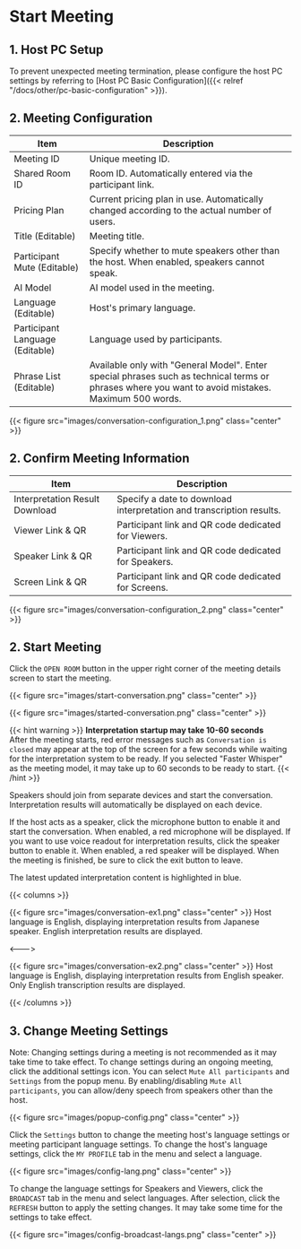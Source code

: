 # Start Meeting

## 1. Host PC Setup

To prevent unexpected meeting termination, please configure the host PC settings by referring to [Host PC Basic Configuration]({{< relref "/docs/other/pc-basic-configuration" >}}).

## 2. Meeting Configuration

| Item                            | Description                                                                                                                                        |
| ------------------------------- | -------------------------------------------------------------------------------------------------------------------------------------------------- |
| Meeting ID                      | Unique meeting ID.                                                                                                                                 |
| Shared Room ID                  | Room ID. Automatically entered via the participant link.                                                                                           |
| Pricing Plan                    | Current pricing plan in use. Automatically changed according to the actual number of users.                                                        |
| Title (Editable)                | Meeting title.                                                                                                                                     |
| Participant Mute (Editable)     | Specify whether to mute speakers other than the host. When enabled, speakers cannot speak.                                                         |
| AI Model                        | AI model used in the meeting.                                                                                                                      |
| Language (Editable)             | Host's primary language.                                                                                                                           |
| Participant Language (Editable) | Language used by participants.                                                                                                                     |
| Phrase List (Editable)          | Available only with "General Model". Enter special phrases such as technical terms or phrases where you want to avoid mistakes. Maximum 500 words. |

{{< figure src="images/conversation-configuration_1.png" class="center" >}}

## 2. Confirm Meeting Information

| Item                           | Description                                                          |
| ------------------------------ | -------------------------------------------------------------------- |
| Interpretation Result Download | Specify a date to download interpretation and transcription results. |
| Viewer Link & QR               | Participant link and QR code dedicated for Viewers.                  |
| Speaker Link & QR              | Participant link and QR code dedicated for Speakers.                 |
| Screen Link & QR               | Participant link and QR code dedicated for Screens.                  |

{{< figure src="images/conversation-configuration_2.png" class="center" >}}

## 2. Start Meeting

Click the `OPEN ROOM` button in the upper right corner of the meeting details screen to start the meeting.

{{< figure src="images/start-conversation.png" class="center" >}}

{{< figure src="images/started-conversation.png" class="center" >}}

{{< hint warning >}}
**Interpretation startup may take 10-60 seconds**  
After the meeting starts, red error messages such as `Conversation is closed` may appear at the top of the screen for a few seconds while waiting for the interpretation system to be ready.
If you selected "Faster Whisper" as the meeting model, it may take up to 60 seconds to be ready to start.
{{< /hint >}}

Speakers should join from separate devices and start the conversation.
Interpretation results will automatically be displayed on each device.

If the host acts as a speaker, click the microphone button to enable it and start the conversation. When enabled, a red microphone will be displayed.
If you want to use voice readout for interpretation results, click the speaker button to enable it. When enabled, a red speaker will be displayed.
When the meeting is finished, be sure to click the exit button to leave.

The latest updated interpretation content is highlighted in blue.

{{< columns >}}

{{< figure src="images/conversation-ex1.png"  class="center" >}}
Host language is English, displaying interpretation results from Japanese speaker.
English interpretation results are displayed.

<--->

{{< figure src="images/conversation-ex2.png" class="center" >}}
Host language is English, displaying interpretation results from English speaker.
Only English transcription results are displayed.

{{< /columns >}}

## 3. Change Meeting Settings

Note: Changing settings during a meeting is not recommended as it may take time to take effect.
To change settings during an ongoing meeting, click the additional settings icon.
You can select `Mute All participants` and `Settings` from the popup menu.
By enabling/disabling `Mute All participants`, you can allow/deny speech from speakers other than the host.

{{< figure src="images/popup-config.png" class="center" >}}

Click the `Settings` button to change the meeting host's language settings or meeting participant language settings.
To change the host's language settings, click the `MY PROFILE` tab in the menu and select a language.

{{< figure src="images/config-lang.png" class="center" >}}

To change the language settings for Speakers and Viewers, click the `BROADCAST` tab in the menu and select languages.
After selection, click the `REFRESH` button to apply the setting changes.
It may take some time for the settings to take effect.

{{< figure src="images/config-broadcast-langs.png" class="center" >}}
